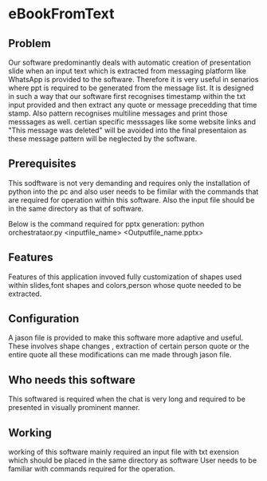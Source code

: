 # eBookFromText
## Problem
Our software predominantly deals with automatic creation of presentation slide when an input text which is extracted from messaging platform like WhatsApp is provided to the software. Therefore it is very useful in senarios where ppt is required to be generated from the message list. It is designed in such a way that our software first recognises timestamp within the txt input provided and then extract any quote or message precedding that time stamp. Also pattern recognises multiline messages and print those messsages as well. certian specific messsages like some website links and "This message was deleted" will be avoided into the final presentaion as these message pattern will be neglected by the software.

## Prerequisites
This sodftware is not very demanding and requires only the installation of python into the pc and also user needs to be fimilar with the commands that are required for operation within this software. Also the input file should be in the same directory as that of software.

Below is the command required for pptx generation:
  python orchestrataor.py <inputfile_name> <Outputfile_name.pptx>
  
## Features
Features of this application invoved fully customization of shapes used within slides,font shapes and colors,person whose quote needed to be extracted.

## Configuration
A jason file is provided to make this software more adaptive and useful. These involves shape changes , extraction of certain person quote or the entire quote all these modifications can me made through jason file.

## Who needs this software
This softwared is required when the chat is very long and required to be presented in visually prominent manner.

## Working
working of this software mainly required an input file with txt exension which should be placed in the same directory as software
User needs to be familiar with commands required for the operation.
